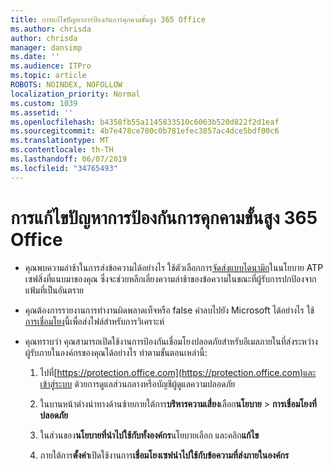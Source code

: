 ```yaml
---
title: การแก้ไขปัญหาการป้องกันการคุกคามขั้นสูง 365 Office
ms.author: chrisda
author: chrisda
manager: dansimp
ms.date: ''
ms.audience: ITPro
ms.topic: article
ROBOTS: NOINDEX, NOFOLLOW
localization_priority: Normal
ms.custom: 1039
ms.assetid: ''
ms.openlocfilehash: b4358fb55a1145833510c6063b520d822f2d1eaf
ms.sourcegitcommit: 4b7e478ce700c0b781efec3857ac4dce5bdf00c6
ms.translationtype: MT
ms.contentlocale: th-TH
ms.lasthandoff: 06/07/2019
ms.locfileid: "34765493"
---
```

# <a name="troubleshooting-office-365-advanced-threat-protection"></a>การแก้ไขปัญหาการป้องกันการคุกคามขั้นสูง 365 Office

- คุณพบความล่าช้าในการส่งข้อความได้อย่างไร ใช้ตัวเลือกการ[จัดส่งแบบไดนามิก](https://docs.microsoft.com/office365/securitycompliance/dynamic-delivery-and-previewing)ในนโยบาย ATP เซฟสิ่งที่แนบมาของคุณ ซึ่งจะช่วยหลีกเลี่ยงความล่าช้าของข้อความในขณะที่ผู้รับการปกป้องจากแฟ้มที่เป็นอันตราย

- คุณต้องการรายงานการทำงานผิดพลาดเท็จหรือ false ค่าลบไปยัง Microsoft ได้อย่างไร ใช้[การเชื่อมโยง](https://www.microsoft.com/wdsi/filesubmission/)นี้เพื่อส่งไฟล์สำหรับการวิเคราะห์

- คุณทราบว่า คุณสามารถเปิดใช้งานการป้องกันเชื่อมโยงปลอดภัยสำหรับอีเมลภายในที่ส่งระหว่างผู้รับภายในองค์กรของคุณได้อย่างไร ทำตามขั้นตอนเหล่านี้:

  1. ไปที่[https://protection.office.com](https://protection.office.com)และเข้าสู่ระบบ ด้วยการดูแลส่วนกลางหรือบัญชีผู้ดูแลความปลอดภัย

  2. ในบานหน้าต่างนำทางด้านซ้ายภายใต้การ**บริหารความเสี่ยง**เลือก**นโยบาย** \> **การเชื่อมโยงที่ปลอดภัย**

  3. ในส่วนของ**นโยบายที่นำไปใช้กับทั้งองค์กร**นโยบายเลือก และคลิก**แก้ไข**

  4. ภายใต้การ**ตั้งค่า**เปิดใช้งานการ**เชื่อมโยงเซฟนำไปใช้กับข้อความที่ส่งภายในองค์กร**
